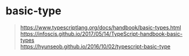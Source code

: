 # basic-type

> https://www.typescriptlang.org/docs/handbook/basic-types.html  
> https://infoscis.github.io/2017/05/14/TypeScript-handbook-basic-types  
> https://hyunseob.github.io/2016/10/02/typescript-basic-type  